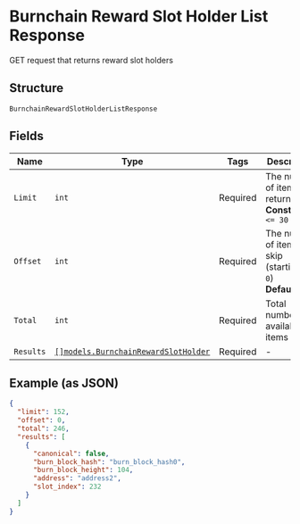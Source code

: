 # Burnchain Reward Slot Holder List Response

GET request that returns reward slot holders

## Structure

`BurnchainRewardSlotHolderListResponse`

## Fields

| Name      | Type                                                                                     | Tags     | Description                                                       |
| --------- | ---------------------------------------------------------------------------------------- | -------- | ----------------------------------------------------------------- |
| `Limit`   | `int`                                                                                    | Required | The number of items to return<br>**Constraints**: `<= 30`         |
| `Offset`  | `int`                                                                                    | Required | The number of items to skip (starting at `0`)<br>**Default**: `0` |
| `Total`   | `int`                                                                                    | Required | Total number of available items                                   |
| `Results` | [`[]models.BurnchainRewardSlotHolder`](../../doc/models/burnchain-reward-slot-holder.md) | Required | -                                                                 |

## Example (as JSON)

```json
{
  "limit": 152,
  "offset": 0,
  "total": 246,
  "results": [
    {
      "canonical": false,
      "burn_block_hash": "burn_block_hash0",
      "burn_block_height": 104,
      "address": "address2",
      "slot_index": 232
    }
  ]
}
```
